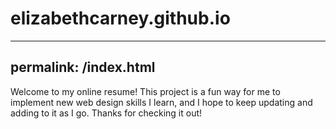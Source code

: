 # elizabethcarney.github.io

---
permalink: /index.html
---

Welcome to my online resume! This project is a fun way for me to implement new web design skills I learn, and I hope to keep updating and adding to it as I go. Thanks for checking it out!

